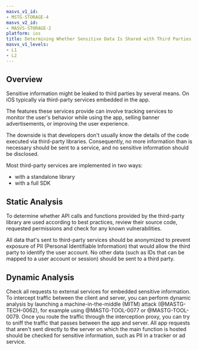 ```yaml
---
masvs_v1_id:
- MSTG-STORAGE-4
masvs_v2_id:
- MASVS-STORAGE-2
platform: ios
title: Determining Whether Sensitive Data Is Shared with Third Parties
masvs_v1_levels:
- L1
- L2
---
```


## Overview

Sensitive information might be leaked to third parties by several means. On iOS typically via third-party services embedded in the app.

The features these services provide can involve tracking services to monitor the user's behavior while using the app, selling banner advertisements, or improving the user experience.

The downside is that developers don't usually know the details of the code executed via third-party libraries. Consequently, no more information than is necessary should be sent to a service, and no sensitive information should be disclosed.

Most third-party services are implemented in two ways:

- with a standalone library
- with a full SDK

## Static Analysis

To determine whether API calls and functions provided by the third-party library are used according to best practices, review their source code, requested permissions and check for any known vulnerabilities.

All data that's sent to third-party services should be anonymized to prevent exposure of PII (Personal Identifiable Information) that would allow the third party to identify the user account. No other data (such as IDs that can be mapped to a user account or session) should be sent to a third party.

## Dynamic Analysis

Check all requests to external services for embedded sensitive information.
To intercept traffic between the client and server, you can perform dynamic analysis by launching a machine-in-the-middle (MITM) attack (@MASTG-TECH-0062), for example using @MASTG-TOOL-0077 or @MASTG-TOOL-0079. Once you route the traffic through the interception proxy, you can try to sniff the traffic that passes between the app and server. All app requests that aren't sent directly to the server on which the main function is hosted should be checked for sensitive information, such as PII in a tracker or ad service.
